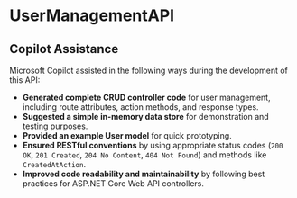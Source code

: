 # UserManagementAPI

## Copilot Assistance

Microsoft Copilot assisted in the following ways during the development of this API:

- **Generated complete CRUD controller code** for user management, including route attributes, action methods, and response types.
- **Suggested a simple in-memory data store** for demonstration and testing purposes.
- **Provided an example User model** for quick prototyping.
- **Ensured RESTful conventions** by using appropriate status codes (`200 OK`, `201 Created`, `204 No Content`, `404 Not Found`) and methods like `CreatedAtAction`.
- **Improved code readability and maintainability** by following best practices for ASP.NET Core Web API controllers.

